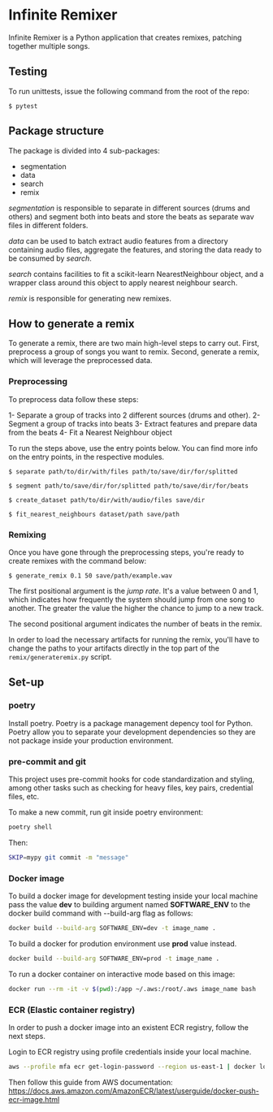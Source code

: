# Infinite Remixer
Infinite Remixer is a Python application that creates remixes, patching 
together multiple songs.

## Testing
To run unittests, issue the following command from the root of the repo:

`$ pytest`

## Package structure 
The package is divided into 4 sub-packages:
- segmentation
- data
- search
- remix

*segmentation* is responsible to separate in different sources (drums and others)
and segment both into beats and store the beats as separate wav files in different
folders.

*data* can be used to batch extract audio features from a directory containing 
audio files, aggregate the features, and storing the data ready to be 
consumed by *search*.

*search* contains facilities to fit a scikit-learn NearestNeighbour object, 
and a wrapper class around this object to apply nearest neighbour search.

*remix* is responsible for generating new remixes.


## How to generate a remix
To generate a remix, there are two main high-level steps to carry out. 
First, preprocess a group of songs you want to remix. Second, 
generate a remix, which will leverage the preprocessed data.

### Preprocessing
To preprocess data follow these steps:

1- Separate a group of tracks into 2 different sources (drums and other).
2- Segment a group of tracks into beats
3- Extract features and prepare data from the beats
4- Fit a Nearest Neighbour object

To run the steps above, use the entry points below. You can find more info 
on the entry points, in the respective modules.

`$ separate path/to/dir/with/files path/to/save/dir/for/splitted`

`$ segment path/to/save/dir/for/splitted path/to/save/dir/for/beats`

`$ create_dataset path/to/dir/with/audio/files save/dir`

`$ fit_nearest_neighbours dataset/path save/path`


### Remixing
Once you have gone through the preprocessing steps, you're ready to create 
remixes with the command below:

`$ generate_remix 0.1 50 save/path/example.wav`

The first positional argument is the *jump rate*. It's a value between 0 
and 1, which indicates how frequently the system should jump from one song 
to another. The greater the value the higher the chance to jump to a new track.

The second positional argument indicates the number of beats in the remix.

In order to load the necessary artifacts for running the remix, you'll have 
to change the paths to your artifacts directly in the top part of the 
`remix/generateremix.py` script.

## Set-up

### poetry

Install poetry. Poetry is a package management depency tool for Python. Poetry allow you to separate your development dependencies so they are not package inside your production environment.

### pre-commit and git

This project uses pre-commit hooks for code standardization and styling, among other tasks such as checking for heavy files, key pairs, credential files, etc.

To make a new commit, run git inside poetry environment:

```bash
poetry shell
```

Then:

```bash
SKIP=mypy git commit -m "message" 
```

### Docker image

To build a docker image for development testing inside your local machine pass the value __dev__ to building argument named __SOFTWARE_ENV__ to the docker build command with --build-arg flag as follows:

```bash
docker build --build-arg SOFTWARE_ENV=dev -t image_name .
```

To build a docker for prodution environment use __prod__ value instead.

```bash
docker build --build-arg SOFTWARE_ENV=prod -t image_name .
```

To run a docker container on interactive mode based on this image:

```bash
docker run --rm -it -v $(pwd):/app ~/.aws:/root/.aws image_name bash
```

### ECR (Elastic container registry)

In order to push a docker image into an existent ECR registry, follow the next steps.

Login to ECR registry using profile credentials inside your local machine.

```bash
aws --profile mfa ecr get-login-password --region us-east-1 | docker login --username AWS --password-stdin ecr_registry_uri
```

Then follow this guide from AWS documentation: https://docs.aws.amazon.com/AmazonECR/latest/userguide/docker-push-ecr-image.html
